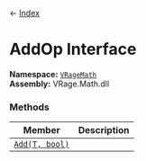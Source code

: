 ← [Index](index)
# AddOp Interface
**Namespace:** [`VRageMath`](VRageMath)  
**Assembly:** VRage.Math.dll  
### Methods
|Member|Description|
|---|---|
|[`Add(T, bool)`](VRageMath.Add)||
